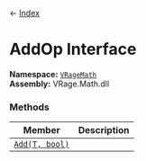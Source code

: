 ← [Index](index)
# AddOp Interface
**Namespace:** [`VRageMath`](VRageMath)  
**Assembly:** VRage.Math.dll  
### Methods
|Member|Description|
|---|---|
|[`Add(T, bool)`](VRageMath.Add)||
